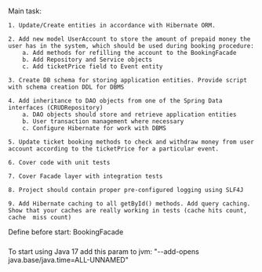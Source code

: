 ###
Main task:

    1. Update/Create entities in accordance with Hibernate ORM.
        
    2. Add new model UserAccount to store the amount of prepaid money the user has in the system, which should be used during booking procedure:
        a. Add methods for refilling the account to the BookingFacade
        b. Add Repository and Service objects
        c. Add ticketPrice field to Event entity

    3. Create DB schema for storing application entities. Provide script with schema creation DDL for DBMS

    4. Add inheritance to DAO objects from one of the Spring Data interfaces (CRUDRepository)
        a. DAO objects should store and retrieve application entities
        b. User transaction management where necessary
        c. Configure Hibernate for work with DBMS

    5. Update ticket booking methods to check and withdraw money from user account according to the ticketPrice for a particular event.

    6. Cover code with unit tests

    7. Cover Facade layer with integration tests

    8. Project should contain proper pre-configured logging using SLF4J

    9. Add Hibernate caching to all getById() methods. Add query caching. Show that your caches are really working in tests (cache hits count, cache  miss count)

Define before start: BookingFacade
###
To start using Java 17 add this param to jvm: "--add-opens java.base/java.time=ALL-UNNAMED"
